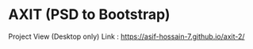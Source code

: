 # AXIT (PSD to Bootstrap)
Project View (Desktop only) Link : https://asif-hossain-7.github.io/axit-2/ 
